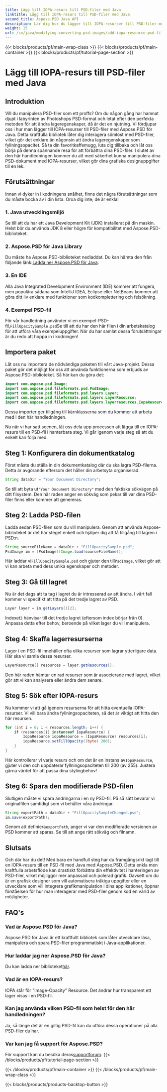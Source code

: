 ```yaml
---
title: Lägg till IOPA-resurs till PSD-filer med Java
linktitle: Lägg till IOPA-resurs till PSD-filer med Java
second_title: Aspose.PSD Java API
description: Lär dig hur du lägger till IOPA-resurser till PSD-filer med Aspose.PSD för Java med den här omfattande guiden. Enkla steg för effektiv grafisk manipulation.
weight: 15
url: /sv/java/modifying-converting-psd-images/add-iopa-resource-psd-files/
---
```


{{< blocks/products/pf/main-wrap-class >}}
{{< blocks/products/pf/main-container >}}
{{< blocks/products/pf/tutorial-page-section >}}

# Lägg till IOPA-resurs till PSD-filer med Java

## Introduktion
Vill du manipulera PSD-filer som ett proffs? Om du någon gång har hamnat djupt i labyrinten av Photoshops PSD-format och letat efter den perfekta metoden för att ändra lageregenskaper, då är det en njutning. Vi fördjupar oss i hur man lägger till IOPA-resurser till PSD-filer med Aspose.PSD för Java. Detta kraftfulla bibliotek låter dig interagera sömlöst med PSD-filer, vilket gör det enklare än någonsin att ändra lageregenskaper som fyllningsopacitet.
Så ta din favoritkaffemugg, luta dig tillbaka och låt oss börja på denna spännande resa för att förbättra dina PSD-filer. I slutet av den här handledningen kommer du att med säkerhet kunna manipulera dina PSD-dokument med IOPA-resurser, vilket gör dina grafiska designuppgifter till en lek.
## Förutsättningar
Innan vi dyker in i kodningens snålhet, finns det några förutsättningar som du måste bocka av i din lista. Oroa dig inte; de är enkla!
### 1. Java utvecklingsmiljö
Se till att du har ett Java Development Kit (JDK) installerat på din maskin. Helst bör du använda JDK 8 eller högre för kompatibilitet med Aspose.PSD-biblioteket. 
### 2. Aspose.PSD för Java Library
 Du måste ha Aspose.PSD-biblioteket nedladdat. Du kan hämta den från följande länk:[Ladda ner Aspose.PSD för Java](https://releases.aspose.com/psd/java/).
### 3. En IDE
Alla Java Integrated Development Environment (IDE) kommer att fungera, men populära sådana som IntelliJ IDEA, Eclipse eller NetBeans kommer att göra ditt liv enklare med funktioner som kodkomplettering och felsökning.
### 4. Exempel PSD-fil
 För vår handledning använder vi en exempel-PSD-fil,`FillOpacitySample.psd`Se till att du har den här filen i din arbetskatalog för att utföra våra exempeluppgifter.
När du har samlat dessa förutsättningar är du redo att hoppa in i kodningen!
## Importera paket
Låt oss nu importera de nödvändiga paketen till vårt Java-projekt. Dessa paket gör det möjligt för oss att använda funktionerna som erbjuds av Aspose.PSD-biblioteket.
Så här kan du göra det:
```java
import com.aspose.psd.Image;
import com.aspose.psd.fileformats.psd.PsdImage;
import com.aspose.psd.fileformats.psd.layers.Layer;
import com.aspose.psd.fileformats.psd.layers.LayerResource;
import com.aspose.psd.fileformats.psd.layers.layerresources.IopaResource;
```
Dessa importer ger tillgång till kärnklasserna som du kommer att arbeta med i den här handledningen. 

Nu när vi har satt scenen, låt oss dela upp processen att lägga till en IOPA-resurs till en PSD-fil i hanterbara steg. Vi går igenom varje steg så att du enkelt kan följa med.
## Steg 1: Konfigurera din dokumentkatalog
Först måste du ställa in din dokumentkatalog där du ska lagra PSD-filerna. Detta är avgörande eftersom det håller din arbetsyta organiserad.
```java
String dataDir = "Your Document Directory";
```
 Se till att byta ut`"Your Document Directory"` med den faktiska sökvägen på ditt filsystem. Den här raden anger en sökväg som pekar till var dina PSD-filer finns eller kommer att genereras.
## Steg 2: Ladda PSD-filen 
Ladda sedan PSD-filen som du vill manipulera. Genom att använda Aspose-biblioteket är det här steget enkelt och hjälper dig att få tillgång till lagren i PSD:n.
```java
String sourceFileName = dataDir + "FillOpacitySample.psd";
PsdImage im = (PsdImage)(Image.load(sourceFileName));
```
 Här laddar vi`FillOpacitySample.psd` och gjuter den till`PsdImage`, vilket gör att vi kan arbeta med dess unika egenskaper och metoder. 
## Steg 3: Gå till lagret 
Nu är det dags att ta tag i lagret du är intresserad av att ändra. I vårt fall kommer vi specifikt att titta på det tredje lagret av PSD.
```java
Layer layer = im.getLayers()[2];
```
 Indexet`2` hänvisar till det tredje lagret (eftersom index börjar från 0). Anpassa detta efter behov, beroende på vilket lager du vill manipulera.
## Steg 4: Skaffa lagerresurserna 
Lager i en PSD-fil innehåller ofta olika resurser som lagrar ytterligare data. Här ska vi samla dessa resurser.
```java
LayerResource[] resources = layer.getResources();
```
Den här raden hämtar en rad resurser som är associerade med lagret, vilket gör att vi kan analysera eller ändra dem senare.
## Steg 5: Sök efter IOPA-resurs 
Nu kommer vi att gå igenom resurserna för att hitta eventuella IOPA-resurser. Vi vill bara ändra fyllningsopaciteten, så det är viktigt att hitta den här resursen.
```java
for (int i = 0; i < resources.length; i++) {
    if (resources[i] instanceof IopaResource) {
        IopaResource iopaResource = (IopaResource) resources[i];
        iopaResource.setFillOpacity((byte) 200);
    }
}
```
 Här kontrollerar vi varje resurs och om det är en instans av`IopaResource`, gjuter vi den och uppdaterar fyllningsopaciteten till 200 (av 255). Justera gärna värdet för att passa dina stylingbehov!
## Steg 6: Spara den modifierade PSD-filen
Slutligen måste vi spara ändringarna i en ny PSD-fil. På så sätt bevarar vi originalfilen samtidigt som vi behåller våra ändringar.
```java
String exportPath = dataDir + "FillOpacitySampleChanged.psd";
im.save(exportPath);
```
 Genom att definiera`exportPath`, anger vi var den modifierade versionen av PSD kommer att sparas. Se till att ange rätt sökväg och filnamn.
## Slutsats
Och där har du det! Med bara en handfull steg har du framgångsrikt lagt till en IOPA-resurs till en PSD-fil med Java med Aspose.PSD. Detta enkla men kraftfulla arbetsflöde kan drastiskt förbättra din effektivitet i hanteringen av PSD-filer, vilket möjliggör mer anpassad och polerad grafik.
Oavsett om du är en grafisk designer som vill automatisera tråkiga uppgifter eller en utvecklare som vill integrera grafikmanipulation i dina applikationer, öppnar förståelsen för hur man interagerar med PSD-filer genom kod en värld av möjligheter.
## FAQ's
### Vad är Aspose.PSD för Java?  
Aspose.PSD för Java är ett kraftfullt bibliotek som låter utvecklare läsa, manipulera och spara PSD-filer programmatiskt i Java-applikationer.
### Hur laddar jag ner Aspose.PSD för Java?  
 Du kan ladda ner biblioteket[här](https://releases.aspose.com/psd/java/).
### Vad är en IOPA-resurs?  
IOPA står för "Image-Opacity" Resource. Det ändrar hur transparent ett lager visas i en PSD-fil.
### Kan jag använda vilken PSD-fil som helst för den här handledningen?  
Ja, så länge det är en giltig PSD-fil kan du utföra dessa operationer på alla PSD-filer du har.
### Var kan jag få support för Aspose.PSD?  
 För support kan du besöka deras[supportforum](https://forum.aspose.com/c/psd/34).
{{< /blocks/products/pf/tutorial-page-section >}}

{{< /blocks/products/pf/main-container >}}
{{< /blocks/products/pf/main-wrap-class >}}

{{< blocks/products/products-backtop-button >}}
